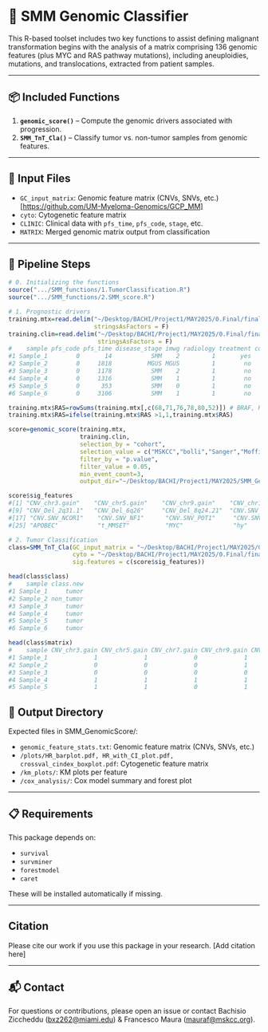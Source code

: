 # 🔬 SMM Genomic Classifier

This R-based toolset includes two key functions to assist defining malignant transformation begins with the analysis of a matrix comprising 136 genomic features (plus MYC and RAS pathway mutations), including aneuploidies, mutations, and translocations, extracted from patient samples.

---

## 📦 Included Functions

1. **`genomic_score()`** – Compute the genomic drivers associated with progression.
2. **`SMM_TnT_Cla()`** – Classify tumor vs. non-tumor samples from genomic features.

---

## 🧪 Input Files

- `GC_input_matrix`: Genomic feature matrix (CNVs, SNVs, etc.) [https://github.com/UM-Myeloma-Genomics/GCP_MM]
- `cyto`: Cytogenetic feature matrix
- `CLINIC`: Clinical data with `pfs_time`, `pfs_code`, `stage`, etc.
- `MATRIX`: Merged genomic matrix output from classification

---

## 🔁 Pipeline Steps

```r
# 0. Initializing the functions
source(".../SMM_functions/1.TumorClassification.R")
source(".../SMM_functions/2.SMM_score.R")
```

```r
# 1. Prognostic drivers
training.mtx=read.delim("~/Desktop/BACHI/Project1/MAY2025/0.Final/final_matrix_training.txt",
                        stringsAsFactors = F)
training.clin=read.delim("~/Desktop/BACHI/Project1/MAY2025/0.Final/final_clinic_training.txt",
                         stringsAsFactors = F)
#    sample pfs_code pfs_time disease_stage imwg radiology treatment cohort seq
#1 Sample_1        0       14           SMM    2         1       yes     C1 wgs
#2 Sample_2        0     1818          MGUS MGUS         1        no     C2 wes
#3 Sample_3        0     1178           SMM    2         1        no     C2 wes
#4 Sample_4        0     1316           SMM    1         1        no     C2 wes
#5 Sample_5        0      353           SMM    0         1        no     C2 wes
#6 Sample_6        0     3106           SMM    1         1        no     C2 wes

training.mtx$RAS=rowSums(training.mtx[,c(68,71,76,78,80,52)]) # BRAF, KRAS, NRAS, FGFR3, NF1, PTPN11
training.mtx$RAS=ifelse(training.mtx$RAS >1,1,training.mtx$RAS)

score=genomic_score(training.mtx, 
                    training.clin, 
                    selection_by = "cohort", 
                    selection_value = c("MSKCC","bolli","Sanger","Moffitt"), 
                    filter_by = "p.value",
                    filter_value = 0.05,
                    min_event_count=3,
                    output_dir="~/Desktop/BACHI/Project1/MAY2025/SMM_GenomicScore/")

score$sig_features
#[1] "CNV_chr3.gain"    "CNV_chr5.gain"    "CNV_chr9.gain"    "CNV_chr11.gain"   "CNV_chr15.gain"   "CNV_chr19.gain"   "CNV_chr21.gain"   "CNV_Del_10q24.32"
#[9] "CNV_Del_2q31.1"   "CNV_Del_6q26"     "CNV_Del_8q24.21"  "CNV.SNV_ARID2"    "CNV.SNV_CREBBP"   "CNV.SNV_CYLD"     "CNV.SNV_DNMT3A"   "CNV.SNV_TENT5C"  
#[17] "CNV.SNV_NCOR1"    "CNV.SNV_NF1"      "CNV.SNV_POT1"     "CNV.SNV_PRDM1"    "CNV.SNV_TET2"     "SNV_FGFR3"        "SNV_NRAS"         "CNV.Sig"         
#[25] "APOBEC"           "t_MMSET"          "MYC"              "hy"               "RAS"   
```

```r
# 2. Tumor Classification
class=SMM_TnT_Cla(GC_input_matrix = "~/Desktop/BACHI/Project1/MAY2025/0.Final/final_genomic_matrix_374pts.txt",
                  cyto = "~/Desktop/BACHI/Project1/MAY2025/0.Final/final_cytogenetic_374pts.txt",
                  sig.features = c(score$sig_features))
```

```r
head(class$class)
#    sample class.new
#1 Sample_1     tumor
#2 Sample_2 non_tumor
#3 Sample_3     tumor
#4 Sample_4     tumor
#5 Sample_5     tumor
#6 Sample_6     tumor
```

```r
head(class$matrix)
#    sample CNV_chr3.gain CNV_chr5.gain CNV_chr7.gain CNV_chr9.gain CNV_chr11.gain CNV_chr15.gain CNV_chr19.gain CNV_chr21.gain CNV_chr18.gain
#1 Sample_1             1             1             0             1              1              1              1              0              0
#2 Sample_2             0             0             0             1              0              0              0              0              0
#3 Sample_3             0             0             0             0              0              0              0              0              0
#4 Sample_4             1             1             1             1              1              1              1              1              0
#5 Sample_5             1             1             0             1              0              1              1              0              0
```

## 📂 Output Directory

Expected files in SMM_GenomicScore/:

- `genomic_feature_stats.txt`: Genomic feature matrix (CNVs, SNVs, etc.)
- `/plots/HR_barplot.pdf, HR_with_CI_plot.pdf, crossval_cindex_boxplot.pdf`: Cytogenetic feature matrix
- `/km_plots/`: KM plots per feature
- `/cox_analysis/`: Cox model summary and forest plot

---

## 📋 Requirements

This package depends on:

- `survival`
- `survminer`
- `forestmodel`
- `caret`

These will be installed automatically if missing.

---

## Citation
Please cite our work if you use this package in your research. [Add citation here]

---

## 📬 Contact

For questions or contributions, please open an issue or contact Bachisio Ziccheddu (bxz262@miami.edu) & Francesco Maura (mauraf@mskcc.org).






